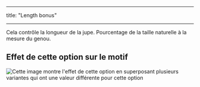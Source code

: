 - - -
title: "Length bonus"
- - -

Cela contrôle la longueur de la jupe. Pourcentage de la taille naturelle à la mesure du genou.

## Effet de cette option sur le motif

![Cette image montre l'effet de cette option en superposant plusieurs variantes qui ont une valeur différente pour cette option](penelope_lengthbonus_sample.svg "Effect of this option on the pattern")
